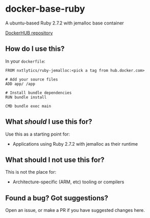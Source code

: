 # docker-base-ruby

A ubuntu-based Ruby 2.7.2 with jemalloc base container

[DockerHUB repository](https://hub.docker.com/r/nxtlytics/ruby-jemalloc)

## How do I use this?

In your `dockerfile`:
```
FROM nxtlytics/ruby-jemalloc:<pick a tag from hub.docker.com>

# Add your source files
ADD app/ /app

# Install bundle dependencies
RUN bundle install

CMD bundle exec main
```

## What *should* I use this for?

Use this as a starting point for: 

- Applications using Ruby 2.7.2 with jemalloc as their runtime

## What should I not use this for?

This is not the place for:

- Architecture-specific (ARM, etc) tooling or compilers

## Found a bug? Got suggestions?

Open an issue, or make a PR if you have suggested changes here.
